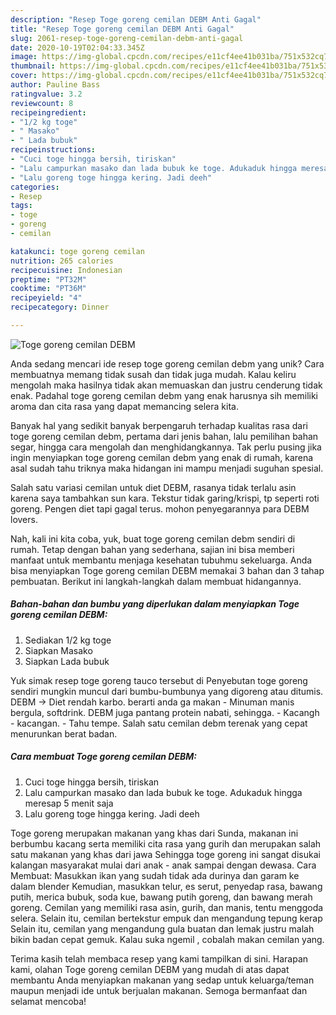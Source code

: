 ```yaml
---
description: "Resep Toge goreng cemilan DEBM Anti Gagal"
title: "Resep Toge goreng cemilan DEBM Anti Gagal"
slug: 2061-resep-toge-goreng-cemilan-debm-anti-gagal
date: 2020-10-19T02:04:33.345Z
image: https://img-global.cpcdn.com/recipes/e11cf4ee41b031ba/751x532cq70/toge-goreng-cemilan-debm-foto-resep-utama.jpg
thumbnail: https://img-global.cpcdn.com/recipes/e11cf4ee41b031ba/751x532cq70/toge-goreng-cemilan-debm-foto-resep-utama.jpg
cover: https://img-global.cpcdn.com/recipes/e11cf4ee41b031ba/751x532cq70/toge-goreng-cemilan-debm-foto-resep-utama.jpg
author: Pauline Bass
ratingvalue: 3.2
reviewcount: 8
recipeingredient:
- "1/2 kg toge"
- " Masako"
- " Lada bubuk"
recipeinstructions:
- "Cuci toge hingga bersih, tiriskan"
- "Lalu campurkan masako dan lada bubuk ke toge. Adukaduk hingga meresap 5 menit saja"
- "Lalu goreng toge hingga kering. Jadi deeh"
categories:
- Resep
tags:
- toge
- goreng
- cemilan

katakunci: toge goreng cemilan 
nutrition: 265 calories
recipecuisine: Indonesian
preptime: "PT32M"
cooktime: "PT36M"
recipeyield: "4"
recipecategory: Dinner

---
```



![Toge goreng cemilan DEBM](https://img-global.cpcdn.com/recipes/e11cf4ee41b031ba/751x532cq70/toge-goreng-cemilan-debm-foto-resep-utama.jpg)

Anda sedang mencari ide resep toge goreng cemilan debm yang unik? Cara membuatnya memang tidak susah dan tidak juga mudah. Kalau keliru mengolah maka hasilnya tidak akan memuaskan dan justru cenderung tidak enak. Padahal toge goreng cemilan debm yang enak harusnya sih memiliki aroma dan cita rasa yang dapat memancing selera kita.

Banyak hal yang sedikit banyak berpengaruh terhadap kualitas rasa dari toge goreng cemilan debm, pertama dari jenis bahan, lalu pemilihan bahan segar, hingga cara mengolah dan menghidangkannya. Tak perlu pusing jika ingin menyiapkan toge goreng cemilan debm yang enak di rumah, karena asal sudah tahu triknya maka hidangan ini mampu menjadi suguhan spesial.

Salah satu variasi cemilan untuk diet DEBM, rasanya tidak terlalu asin karena saya tambahkan sun kara. Tekstur tidak garing/krispi, tp seperti roti goreng. Pengen diet tapi gagal terus. mohon penyegarannya para DEBM lovers.


Nah, kali ini kita coba, yuk, buat toge goreng cemilan debm sendiri di rumah. Tetap dengan bahan yang sederhana, sajian ini bisa memberi manfaat untuk membantu menjaga kesehatan tubuhmu sekeluarga. Anda bisa menyiapkan Toge goreng cemilan DEBM memakai 3 bahan dan 3 tahap pembuatan. Berikut ini langkah-langkah dalam membuat hidangannya.

<!--inarticleads1-->

##### Bahan-bahan dan bumbu yang diperlukan dalam menyiapkan Toge goreng cemilan DEBM:

1. Sediakan 1/2 kg toge
1. Siapkan  Masako
1. Siapkan  Lada bubuk


Yuk simak resep toge goreng tauco tersebut di Penyebutan toge goreng sendiri mungkin muncul dari bumbu-bumbunya yang digoreng atau ditumis. DEBM -&gt; Diet rendah karbo. berarti anda ga makan - Minuman manis bergula, softdrink. DEBM juga pantang protein nabati, sehingga. - Kacangh - kacangan. - Tahu tempe. Salah satu cemilan debm terenak yang cepat menurunkan berat badan. 

<!--inarticleads2-->

##### Cara membuat Toge goreng cemilan DEBM:

1. Cuci toge hingga bersih, tiriskan
1. Lalu campurkan masako dan lada bubuk ke toge. Adukaduk hingga meresap 5 menit saja
1. Lalu goreng toge hingga kering. Jadi deeh


Toge goreng merupakan makanan yang khas dari Sunda, makanan ini berbumbu kacang serta memiliki cita rasa yang gurih dan merupakan salah satu makanan yang khas dari jawa Sehingga toge goreng ini sangat disukai kalangan masyarakat mulai dari anak - anak sampai dengan dewasa. Cara Membuat: Masukkan ikan yang sudah tidak ada durinya dan garam ke dalam blender Kemudian, masukkan telur, es serut, penyedap rasa, bawang putih, merica bubuk, soda kue, bawang putih goreng, dan bawang merah goreng. Cemilan yang memiliki rasa asin, gurih, dan manis, tentu menggoda selera. Selain itu, cemilan bertekstur empuk dan mengandung tepung kerap Selain itu, cemilan yang mengandung gula buatan dan lemak justru malah bikin badan cepat gemuk. Kalau suka ngemil , cobalah makan cemilan yang. 

Terima kasih telah membaca resep yang kami tampilkan di sini. Harapan kami, olahan Toge goreng cemilan DEBM yang mudah di atas dapat membantu Anda menyiapkan makanan yang sedap untuk keluarga/teman maupun menjadi ide untuk berjualan makanan. Semoga bermanfaat dan selamat mencoba!

